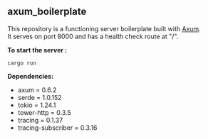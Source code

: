 ## axum_boilerplate

This repository is a functioning server boilerplate built with [Axum](https://github.com/tokio-rs/axum).  
 It serves on port 8000 and has a health check route at "/".

**To start the server :**

```
cargo run
```

**Dependencies:**

- axum = 0.6.2
- serde = 1.0.152
- tokio = 1.24.1
- tower-http = 0.3.5
- tracing = 0.1.37
- tracing-subscriber = 0.3.16
